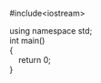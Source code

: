 #include&lt;iostream&gt;<div>using namespace std;</div><div>int main()</div><div>{<br>&nbsp; &nbsp; return 0;</div><div>}</div>
